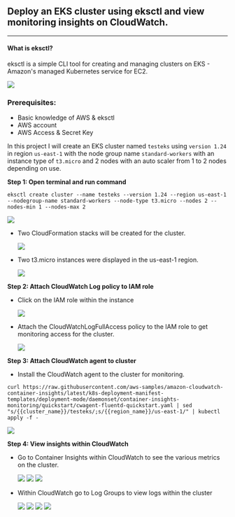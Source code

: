 
## Deploy an EKS cluster using eksctl and view monitoring insights on CloudWatch.

---

#### What is eksctl?

eksctl is a simple CLI tool for creating and managing clusters on EKS - Amazon's managed Kubernetes service for EC2.

![](![[eksctl.png]].png)




### Prerequisites:

-   Basic knowledge of AWS & eksctl
-   AWS account
-   AWS Access & Secret Key

In this project I will create an EKS cluster named `testeks` using `version 1.24` in region `us-east-1` with the node group name `standard-workers` with an instance type of `t3.micro` and 2 nodes with an auto scaler from 1 to 2 nodes depending on use.

**Step 1: Open terminal and run command**

`eksctl create cluster --name testeks --version 1.24 --region us-east-1 --nodegroup-name standard-workers --node-type t3.micro --nodes 2 --nodes-min 1 --nodes-max 2`


![](![[Screenshot%202022-12-20%20at%2011.01.13%20AM.png]].png)

- Two CloudFormation stacks will be created for the cluster.

	![](![[Screenshot%202022-12-20%20at%2011.09.49%20AM.png]].png)

- Two t3.micro instances were displayed in the us-east-1 region.

	![](![[Screenshot%202022-12-20%20at%2011.09.28%20AM.png]].png)

**Step 2: Attach CloudWatch Log policy to IAM role**

- Click on the IAM role within the instance

	![](![[Screenshot%202022-12-20%20at%2011.08.02%20AM%201.png]].png)

- Attach the CloudWatchLogFullAccess policy to the IAM role to get monitoring access for the cluster.

	![](2022-12-27-00-18-26.png)

**Step 3: Attach CloudWatch agent to cluster**

- Install the CloudWatch agent to the cluster for monitoring.

`curl https://raw.githubusercontent.com/aws-samples/amazon-cloudwatch-container-insights/latest/k8s-deployment-manifest-templates/deployment-mode/daemonset/container-insights-monitoring/quickstart/cwagent-fluentd-quickstart.yaml | sed "s/{{cluster_name}}/testeks/;s/{{region_name}}/us-east-1/" | kubectl apply -f -`

![](![[Screenshot%202022-12-20%20at%2011.10.30%20AM.png]].png)

**Step 4: View insights within CloudWatch**
- Go to Container Insights within CloudWatch to see the various metrics on the cluster.

	![](![[Screenshot%202022-12-20%20at%2011.16.41%20AM.png]].png)
	![](![[Screenshot%202022-12-20%20at%2011.16.04%20AM.png]].png)
	![](![[Screenshot%202022-12-20%20at%2011.16.20%20AM%201.png]].png)

- Within CloudWatch go to Log Groups to view logs within the cluster 

	![](![[Screenshot%202022-12-20%20at%2011.16.56%20AM.png]].png)
	![](![[Screenshot%202022-12-20%20at%2011.18.29%20AM.png]].png)
	![](![[Screenshot%202022-12-20%20at%2011.18.53%20AM%201.png]].png)
	![](![[Screenshot%202022-12-20%20at%2011.19.58%20AM.png]].png)

